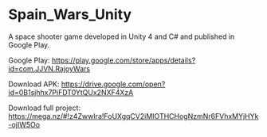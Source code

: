 # Spain_Wars_Unity
A space shooter game developed in Unity 4 and C# and published in Google Play.

Google Play: https://play.google.com/store/apps/details?id=com.JJVN.RajoyWars

Download APK: https://drive.google.com/open?id=0B1sjhhx7PiFDT0YtQUx2NXF4XzA

Download full project: https://mega.nz/#!z4ZwwIra!FoUXgqCV2iMIOTHCHogNzmNr6FVhxMYjHYk-ojIW5Oo
